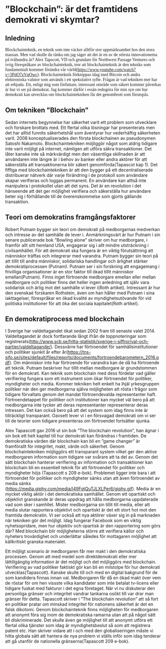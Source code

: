 
# ”Blockchain”: är det framtidens demokrati vi skymtar?




## Inledning


<span style="font-family: 'Times New Roman';">Blockchainteknik, en teknik som inte väcker alltför stor uppmärksamhet hos den stora massan. Men vad skulle du tänka om jag säger att det är en av de största innovationerna på tvåhundra år? Alex Tapscott, VD och grundare för Northwest Passage Ventures och ivrig förespråkare av blockchainteknik, tror att blockchainteknik är den tekniks som fundamentalt kommer förändra vår värld(https://www.youtube.com/watch?v=3PdO7zVqOwc). Blockchainteknik förknippas idag med Bitcoin och andra elektroniska valutor som används i ett spekulativt syfte. Frågan är vad tekniken mer har att erbjuda. Ett, enligt mig som författare, intressant område som säkert kommer påverkas är hur vi ser på demokrat. Jag kommer därför i essän redogöra för min syn om hur demokrati kan utvecklas om blockchaintekniken får det genombrott som förutspås.</span>

## Om tekniken "Blockchain"


Sedan internets begynnelse har säkerhet varit ett problem som utvecklare och forskare brottats med. Ett flertal olika lösningar har presenterats men det har alltid funnits säkerhetshål som äventyrar hur vederhäftig säkerheten varit. 2008 konceptualiserades den första blockchainen av pseudonymen Satoshi Nakamoto. Blockchaintekniken möjliggör något som aldrig tidigare inte varit möjligt på internet, nämligen att utföra säkra transaktioner. Det låter kanske inte så märkvärdigt men den väsentliga skillnaden är att användaren inte längre är i behov av banker eller andra aktörer för att säkerställa att transaktionerna blir säkert genomförda(Tapascot kap 1). Det fiffiga med blockchaintekniken är att den bygger på ett decentraliserade distribuerar nätverk där varje förändring i de protokoll som användare skapar verifieras och loggas permanent. En användare kan alltså inte manipulera i protokollet utan att det syns. Det är en revolution i det hänseende att det ger möjlighet verifiera och säkerställa hur användare beter sig i förhållande till de överenskommelse som gjorts gällande transaktion.   

## Teori om demokratins framgångsfaktorer 


Robert Putnam bygger sin teori om demokrati på medborgarnas medverkan och intresse av det samhälle de lever i. Anmärkningsvärt är hur Putnam i sin senare publicerade bok ”Bowling alone” skriver om hur medborgare, i framför allt sitt hemland USA, engagerar sig i allt mindre utsträckning i civilsamhället. För att demokrati ska fungera är en viktig förutsättning att människor träffas och integrerar med varandra. Putnam bygger sin teori på att tillit till andra människor, solidariska handlingar och ärlighet stärker demokratiprocessen (Putnam). Putnam ser i sin forskning att engagemang i frivilliga organisationer är en stor faktor till ökad tillit människor emellan(Putnam). Finns inget förtroende medborgare emellan eller mellan medborgare och politiker finns det heller ingen anledning att själv vara solidarisk och ärlig mot det samhälle vi lever i(Roth artikel). Intressant är hur den svenskaé forskaren Rothstein, även om han håller med Putnam i sina iakttagelser, förespråkar en ökad kvalité av myndighetsutövande för vid politiska institutioner för att öka det sociala kapitalet(Roth artikel). 


## En demokratiprocess med blockchain


I Sverige har valdeltagandet ökat sedan 2002 fram till senaste valet 2014. Valdeltagandet är dock fortfarande långt ifrån de toppnoteringar som registrerats(http://www.scb.se/hitta-statistik/sverige-i-siffror/val-och-partier/valdeltagande/). Dessvärre har förtroendet för samhällsinstitutioner och politiker sjunkit år efter år(https://tns-sifo.se/sites/default/files/reports/documents/fortroendebarometern_2016.pdf). Om människor inte har förtroende för varandra kan de då ha förtroende att teknik. Putnam beskriver hur tillit mellan medborgare är grundstommen för en demokrati. Kan teknik som blockchain med dess fördelar vad gäller verifiering fungera som ett instrument som ökar förtroendet för politiker, myndigheter och media. Kommer tekniken helt enkelt ha ihjäl yrkesgruppen politiker när den ger medborgarna själva möjligheten att rösta i frågor som tidigare förvaltats genom det mandat förtroendevalda representanter haft. Förtroendetappet för politiker och institutioner kan mycket väl bero på att medborgarna inte tycker att deras representanter representerar deras intressen. Det kan också bero på att det system som idag finns inte är tillräckligt transparant. Oavsett lever vi i en försvagad demokrati om vi ser till de teorier som tidigare presenteras om förtroendet fortsätter sjunka. 

Alex Tapascott gav 2016 ut sin bok ”The blockchain revolution”, han ägnar i sin bok ett helt kapitel till hur demokrati kan förändras i framtiden. De demokratiska värden där blockchain kan bli en ”game changer” är framförallt för integritet, makt, värde och säkerhet. Genom blockchaintekniken möjliggörs ett transparant system vilket ger den aktive medborgaren information som tidigare var svårare att ta del av. Genom det sätt blockchain hanterar verifiering av information och transaktioner kan blockchain bli en essentiell teknik för att förtroendet för politiker och myndigheter höjs (Tapascott s 209 e-bok). Problemet ligger inte bara i att förtroendet för politiker och myndigheter sänks utan att även förtroendet av media sänks (https://media.giphy.com/media/l49FqtQuTJLXLPer6/giphy.gif). Media är en mycket viktig aktör i det demokratiska samhället. Genom ett opartiskt och objektivt granskande är deras uppdrag att hålla medborgarna uppdaterade vad som sker i samhllet. Mister medborgarna sin tillit till media, eller att media slutar rapportera objektivt och opartiskt är det ett stort hot mot den framtida demokratin. Vi ser också att nya aktörer växer sig in på marknaden när tekniken gör det möjligt. Idag fungerar Facebook som en viktig nyhetsspridare, men hur objektiv och opartisk är den rapportering som görs där? Med blockchain blir möjligheterna större att verifiera källor och nyheters trovärdighet och underlättar således för mottagaren möjlighet att källkritiskt granska materialet.

Ett möjligt scenario är medborgaren får mer makt i den demokratiska processen. Genom att med medel som direktdemokrati eller mer lättillgänglig information är det möjligt och det möjliggörs med blockchain. Verifiering av vad politiker faktiskt gör kan bli en milstolpe för hur demokrati utvecklas(Tapascott). Kanske skulle till och med en digital bakgrund för de som kandidera finnas innan val. Medborgaren får då en ökad makt över vem de röstar för om hen vissste vilka kandidater som inte betalat tv-licens eller tidigare fuskat med fakturor i det egna företaget. När vi nu diskuterar den personliga gränser och integritet vandrar tankarna osökt till var drar man gränser för detta. Tapascott skriver i ”The blockchain revolution” att så fort en politiker pratar om minskad integritet för nationens säkerhet är det en falsk dikotomi.  Genom blockchainteknik finns möjligheten för medborgaren att anonymt föra sig inom de demokratiska ramarna utan att på något sätt bli diskriminerade. Det skulle även ge möjlighet till att anonymt utföra ett flertal olika tjänster som idag är myndighetsbeslut så som att registrera patent etc. Han skriver vidare att i och med den globaliseringen måste vi hitta globala sätt att hantera de nya problem vi ställs inför som idag tenderar att gå utanför de nationella gränserna(Tapascott 209 e-bok).


